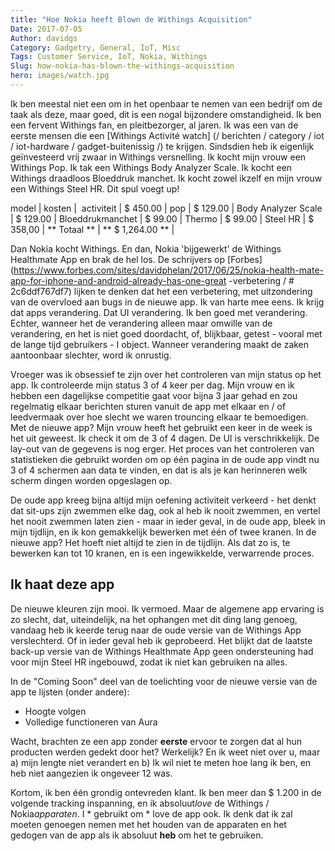 ```yaml
---
title: "Hoe Nokia heeft Blown de Withings Acquisition"
Date: 2017-07-05
Author: davidgs
Category: Gadgetry, General, IoT, Misc
Tags: Customer Service, IoT, Nokia, Withings
Slug: how-nokia-has-blown-the-withings-acquisition
hero: images/watch.jpg
---
```


Ik ben meestal niet een om in het openbaar te nemen van een bedrijf om de taak als deze, maar goed, dit is een nogal bijzondere omstandigheid. Ik ben een fervent Withings fan, en pleitbezorger, al jaren. Ik was een van de eerste mensen die een [Withings Activité watch] (/ berichten / category / iot / iot-hardware / gadget-buitenissig /) te krijgen. Sindsdien heb ik eigenlijk geïnvesteerd vrij zwaar in Withings versnelling. Ik kocht mijn vrouw een Withings Pop. Ik tak een Withings Body Analyzer Scale. Ik kocht een Withings draadloos Bloeddruk manchet. Ik kocht zowel ikzelf en mijn vrouw een Withings Steel HR. Dit spul voegt up!

​model | kosten |
​
​activiteit | $ 450.00 |
​pop | $ 129.00 |
​Body Analyzer Scale | $ 129.00 |
​Bloeddrukmanchet | $ 99.00 |
​Thermo | $ 99.00 |
​Steel HR | $ 358,00 |
​** Totaal ** | ** $ 1,264.00 ** |


Dan Nokia kocht Withings. En dan, Nokia 'bijgewerkt' de Withings Healthmate App en brak de hel los. De schrijvers op [Forbes] (https://www.forbes.com/sites/davidphelan/2017/06/25/nokia-health-mate-app-for-iphone-and-android-already-has-one-great -verbetering / # 2c6ddf767df7) lijken te denken dat het een verbetering, met uitzondering van de overvloed aan bugs in de nieuwe app. Ik van harte mee eens. Ik krijg dat apps verandering. Dat UI verandering. Ik ben goed met verandering. Echter, wanneer het de verandering alleen maar omwille van de verandering, en het is niet goed doordacht, of, blijkbaar, getest - vooral met de lange tijd gebruikers - I object. Wanneer verandering maakt de zaken aantoonbaar slechter, word ik onrustig.

Vroeger was ik obsessief te zijn over het controleren van mijn status op het app. Ik controleerde mijn status 3 of 4 keer per dag. Mijn vrouw en ik hebben een dagelijkse competitie gaat voor bijna 3 jaar gehad en zou regelmatig elkaar berichten sturen vanuit de app met elkaar en / of leedvermaak over hoe slecht we waren trouncing elkaar te bemoedigen. Met de nieuwe app? Mijn vrouw heeft het gebruikt een keer in de week is het uit geweest. Ik check it om de 3 of 4 dagen. De UI is verschrikkelijk. De lay-out van de gegevens is nog erger. Het proces van het controleren van statistieken die gebruikt worden om op één pagina in de oude app vindt nu 3 of 4 schermen aan data te vinden, en dat is als je kan herinneren welk scherm dingen worden opgeslagen op.

De oude app kreeg bijna altijd mijn oefening activiteit verkeerd - het denkt dat sit-ups zijn zwemmen elke dag, ook al heb ik nooit zwemmen, en vertel het nooit zwemmen laten zien - maar in ieder geval, in de oude app, bleek in mijn tijdlijn, en ik kon gemakkelijk bewerken met één of twee kranen. In de nieuwe app? Het hoeft niet altijd te zien in de tijdlijn. Als dat zo is, te bewerken kan tot 10 kranen, en is een ingewikkelde, verwarrende proces.

## Ik haat deze app

De nieuwe kleuren zijn mooi. Ik vermoed. Maar de algemene app ervaring is zo slecht, dat, uiteindelijk, na het ophangen met dit ding lang genoeg, vandaag heb ik keerde terug naar de oude versie van de Withings App verslechterd. Of in ieder geval heb ik geprobeerd. Het blijkt dat de laatste back-up versie van de Withings Healthmate App geen ondersteuning had voor mijn Steel HR ingebouwd, zodat ik niet kan gebruiken na alles.

In de "Coming Soon" deel van de toelichting voor de nieuwe versie van de app te lijsten (onder andere):

- Hoogte volgen
- Volledige functioneren van Aura

Wacht, brachten ze een app zonder **eerste** ervoor te zorgen dat al hun producten werden gedekt door het? Werkelijk? En ik weet niet over u, maar a) mijn lengte niet verandert en b) Ik wil niet te meten hoe lang ik ben, en heb niet aangezien ik ongeveer 12 was.

Kortom, ik ben één grondig ontevreden klant. Ik ben meer dan $ 1.200 in de volgende tracking inspanning, en ik absoluut*love* de Withings / Nokia*apparaten*. I * gebruikt om * love de app ook. Ik denk dat ik zal moeten genoegen nemen met het houden van de apparaten en het gedogen van de app als ik absoluut **heb** om het te gebruiken.
